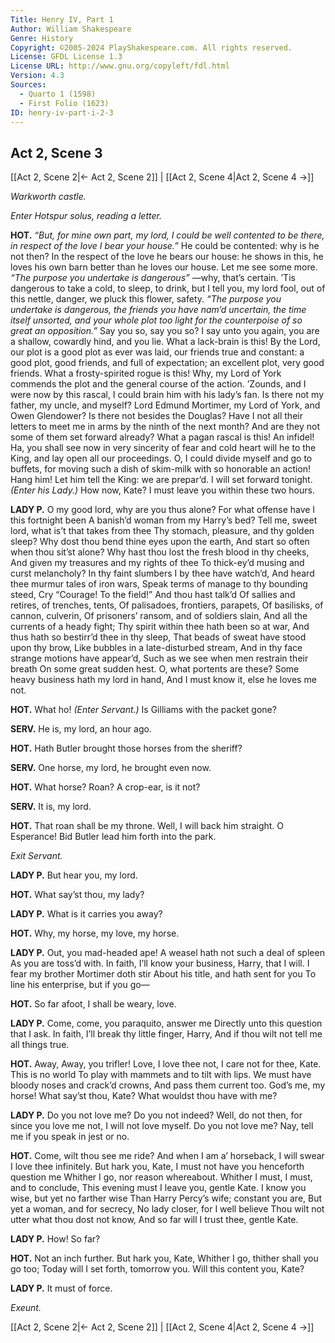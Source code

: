 ```yaml
---
Title: Henry IV, Part 1
Author: William Shakespeare
Genre: History
Copyright: ©2005-2024 PlayShakespeare.com. All rights reserved.
License: GFDL License 1.3
License URL: http://www.gnu.org/copyleft/fdl.html
Version: 4.3
Sources:
  - Quarto 1 (1598)
  - First Folio (1623)
ID: henry-iv-part-i-2-3
---
```


## Act 2, Scene 3
[[Act 2, Scene 2|← Act 2, Scene 2]] | [[Act 2, Scene 4|Act 2, Scene 4 →]]

*Warkworth castle.*

*Enter Hotspur solus, reading a letter.*

**HOT.**
*“But, for mine own part, my lord, I could be well contented to be there, in respect of the love I bear your house.”*
He could be contented: why is he not then? In the respect of the love he bears our house: he shows in this, he loves his own barn better than he loves our house. Let me see some more.
*“The purpose you undertake is dangerous”*
—why, that’s certain. ’Tis dangerous to take a cold, to sleep, to drink, but I tell you, my lord fool, out of this nettle, danger, we pluck this flower, safety.
*“The purpose you undertake is dangerous, the friends you have nam’d uncertain, the time itself unsorted, and your whole plot too light for the counterpoise of so great an opposition.”*
Say you so, say you so? I say unto you again, you are a shallow, cowardly hind, and you lie. What a lack-brain is this! By the Lord, our plot is a good plot as ever was laid, our friends true and constant: a good plot, good friends, and full of expectation; an excellent plot, very good friends. What a frosty-spirited rogue is this! Why, my Lord of York commends the plot and the general course of the action. ’Zounds, and I were now by this rascal, I could brain him with his lady’s fan. Is there not my father, my uncle, and myself? Lord Edmund Mortimer, my Lord of York, and Owen Glendower? Is there not besides the Douglas? Have I not all their letters to meet me in arms by the ninth of the next month? And are they not some of them set forward already? What a pagan rascal is this! An infidel! Ha, you shall see now in very sincerity of fear and cold heart will he to the King, and lay open all our proceedings. O, I could divide myself and go to buffets, for moving such a dish of skim-milk with so honorable an action! Hang him! Let him tell the King: we are prepar’d. I will set forward tonight.
*(Enter his Lady.)*
How now, Kate? I must leave you within these two hours.

**LADY P.**
O my good lord, why are you thus alone?
For what offense have I this fortnight been
A banish’d woman from my Harry’s bed?
Tell me, sweet lord, what is’t that takes from thee
Thy stomach, pleasure, and thy golden sleep?
Why dost thou bend thine eyes upon the earth,
And start so often when thou sit’st alone?
Why hast thou lost the fresh blood in thy cheeks,
And given my treasures and my rights of thee
To thick-ey’d musing and curst melancholy?
In thy faint slumbers I by thee have watch’d,
And heard thee murmur tales of iron wars,
Speak terms of manage to thy bounding steed,
Cry “Courage! To the field!” And thou hast talk’d
Of sallies and retires, of trenches, tents,
Of palisadoes, frontiers, parapets,
Of basilisks, of cannon, culverin,
Of prisoners’ ransom, and of soldiers slain,
And all the currents of a heady fight;
Thy spirit within thee hath been so at war,
And thus hath so bestirr’d thee in thy sleep,
That beads of sweat have stood upon thy brow,
Like bubbles in a late-disturbed stream,
And in thy face strange motions have appear’d,
Such as we see when men restrain their breath
On some great sudden hest. O, what portents are these?
Some heavy business hath my lord in hand,
And I must know it, else he loves me not.

**HOT.**
What ho!
*(Enter Servant.)*
Is Gilliams with the packet gone?

**SERV.**
He is, my lord, an hour ago.

**HOT.**
Hath Butler brought those horses from the sheriff?

**SERV.**
One horse, my lord, he brought even now.

**HOT.**
What horse? Roan? A crop-ear, is it not?

**SERV.**
It is, my lord.

**HOT.**
That roan shall be my throne.
Well, I will back him straight. O Esperance!
Bid Butler lead him forth into the park.

*Exit Servant.*

**LADY P.**
But hear you, my lord.

**HOT.**
What say’st thou, my lady?

**LADY P.**
What is it carries you away?

**HOT.**
Why, my horse, my love, my horse.

**LADY P.**
Out, you mad-headed ape!
A weasel hath not such a deal of spleen
As you are toss’d with. In faith,
I’ll know your business, Harry, that I will.
I fear my brother Mortimer doth stir
About his title, and hath sent for you
To line his enterprise, but if you go⁠—

**HOT.**
So far afoot, I shall be weary, love.

**LADY P.**
Come, come, you paraquito, answer me
Directly unto this question that I ask.
In faith, I’ll break thy little finger, Harry,
And if thou wilt not tell me all things true.

**HOT.**
Away,
Away, you trifler! Love, I love thee not,
I care not for thee, Kate. This is no world
To play with mammets and to tilt with lips.
We must have bloody noses and crack’d crowns,
And pass them current too. God’s me, my horse!
What say’st thou, Kate? What wouldst thou have with me?

**LADY P.**
Do you not love me? Do you not indeed?
Well, do not then, for since you love me not,
I will not love myself. Do you not love me?
Nay, tell me if you speak in jest or no.

**HOT.**
Come, wilt thou see me ride?
And when I am a’ horseback, I will swear
I love thee infinitely. But hark you, Kate,
I must not have you henceforth question me
Whither I go, nor reason whereabout.
Whither I must, I must, and to conclude,
This evening must I leave you, gentle Kate.
I know you wise, but yet no farther wise
Than Harry Percy’s wife; constant you are,
But yet a woman, and for secrecy,
No lady closer, for I well believe
Thou wilt not utter what thou dost not know,
And so far will I trust thee, gentle Kate.

**LADY P.**
How! So far?

**HOT.**
Not an inch further. But hark you, Kate,
Whither I go, thither shall you go too;
Today will I set forth, tomorrow you.
Will this content you, Kate?

**LADY P.**
It must of force.

*Exeunt.*

[[Act 2, Scene 2|← Act 2, Scene 2]] | [[Act 2, Scene 4|Act 2, Scene 4 →]]